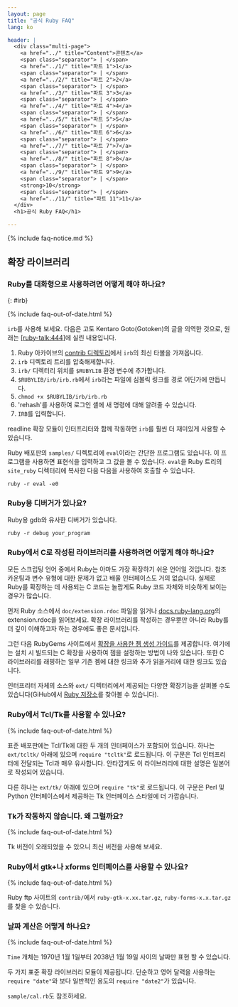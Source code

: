 ```yaml
---
layout: page
title: "공식 Ruby FAQ"
lang: ko

header: |
  <div class="multi-page">
    <a href="../" title="Content">콘텐츠</a>
    <span class="separator"> | </span>
    <a href="../1/" title="파트 1">1</a>
    <span class="separator"> | </span>
    <a href="../2/" title="파트 2">2</a>
    <span class="separator"> | </span>
    <a href="../3/" title="파트 3">3</a>
    <span class="separator"> | </span>
    <a href="../4/" title="파트 4">4</a>
    <span class="separator"> | </span>
    <a href="../5/" title="파트 5">5</a>
    <span class="separator"> | </span>
    <a href="../6/" title="파트 6">6</a>
    <span class="separator"> | </span>
    <a href="../7/" title="파트 7">7</a>
    <span class="separator"> | </span>
    <a href="../8/" title="파트 8">8</a>
    <span class="separator"> | </span>
    <a href="../9/" title="파트 9">9</a>
    <span class="separator"> | </span>
    <strong>10</strong>
    <span class="separator"> | </span>
    <a href="../11/" title="파트 11">11</a>
  </div>
  <h1>공식 Ruby FAQ</h1>

---
```


{% include faq-notice.md %}

## 확장 라이브러리

### Ruby를 대화형으로 사용하려면 어떻게 해야 하나요?
{: #irb}

{% include faq-out-of-date.html %}

`irb`를 사용해 보세요. 다음은 고토 Kentaro Goto(Gotoken)의 글을 의역한 것으로,
원래는 [\[ruby-talk:444\]][ruby-talk:444]에 실린 내용입니다.

1. Ruby 아카이브의 [contrib 디렉토리](ftp://ftp.netlab.co.jp/pub/lang/ruby/contrib/)에서
   `irb`의 최신 타볼을 가져옵니다.
2. `irb` 디렉토리 트리를 압축해제합니다.
3. `irb/` 디렉터리 위치를 `$RUBYLIB` 환경 변수에 추가합니다.
4. `$RUBYLIB/irb/irb.rb`에서 `irb`라는 파일에 심볼릭 링크를 경로 어딘가에
   만듭니다.
5. `chmod +x $RUBYLIB/irb/irb.rb`
6. 'rehash'를 사용하여 로그인 셸에 새 명령에 대해 알려줄 수 있습니다.
7. `IRB`를 입력합니다.

readline 확장 모듈이 인터프리터와 함께 작동하면 `irb`를 훨씬 더 재미있게 사용할
수 있습니다.

Ruby 배포판의 `samples/` 디렉토리에 `eval`이라는 간단한 프로그램도 있습니다.
이 프로그램을 사용하면 표현식을 입력하고 그 값을 볼 수 있습니다. `eval`을
Ruby 트리의 `site_ruby` 디렉터리에 복사한 다음 다음을 사용하여 호출할 수
있습니다.

~~~
ruby -r eval -e0
~~~

[ruby-talk:444]: https://blade.ruby-lang.org/ruby-talk/444

### Ruby용 디버거가 있나요?

Ruby용 gdb와 유사한 디버거가 있습니다.

~~~
ruby -r debug your_program
~~~

### Ruby에서 C로 작성된 라이브러리를 사용하려면 어떻게 해야 하나요?

모든 스크립팅 언어 중에서 Ruby는 아마도 가장 확장하기 쉬운 언어일 것입니다.
참조 카운팅과 변수 유형에 대한 문제가 없고 배울 인터페이스도 거의 없습니다.
실제로 Ruby를 확장하는 데 사용되는 C 코드는 놀랍게도 Ruby 코드 자체와 비슷하게
보이는 경우가 많습니다.

먼저 Ruby 소스에서 `doc/extension.rdoc` 파일을 읽거나
[docs.ruby-lang.org][extension-rdoc]의 extension.rdoc을 읽어보세요. 확장
라이브러리를 작성하는 경우뿐만 아니라 Ruby를 더 깊이 이해하고자 하는 경우에도
좋은 문서입니다.

그런 다음 RubyGems 사이트에서 [확장을 사용한 젬 생성 가이드][rubygems-guide]를
제공합니다.
여기에는 설치 시 빌드되는 C 확장을 사용하여 젬을 설정하는 방법이 나와 있습니다.
또한 C 라이브러리를 래핑하는 일부 기존 젬에 대한 링크와 추가 읽을거리에 대한
링크도 있습니다.

인터프리터 자체의 소스와 `ext/` 디렉터리에서 제공되는 다양한 확장기능을
살펴볼 수도 있습니다(GiHub에서 [Ruby 저장소][ruby-github]를 찾아볼 수 있습니다).

[extension-rdoc]: https://docs.ruby-lang.org/en/master/extension_rdoc.html
[rubygems-guide]: http://guides.rubygems.org/gems-with-extensions/
[ruby-github]:    https://github.com/ruby/ruby

### Ruby에서 Tcl/Tk를 사용할 수 있나요?

{% include faq-out-of-date.html %}

표준 배포판에는 Tcl/Tk에 대한 두 개의 인터페이스가 포함되어 있습니다. 하나는
`ext/tcltk/` 아래에 있으며 `require "tcltk"`로 로드됩니다. 이 구문은 Tcl
인터프리터에 전달되는 Tcl과 매우 유사합니다. 안타깝게도 이 라이브러리에 대한
설명은 일본어로 작성되어 있습니다.

다른 하나는 `ext/tk/` 아래에 있으며 `require "tk"`로 로드됩니다. 이 구문은
Perl 및 Python 인터페이스에서 제공하는 Tk 인터페이스 스타일에 더 가깝습니다.

### Tk가 작동하지 않습니다. 왜 그럴까요?

{% include faq-out-of-date.html %}

Tk 버전이 오래되었을 수 있으니 최신 버전을 사용해 보세요.

### Ruby에서 gtk+나 xforms 인터페이스를 사용할 수 있나요?

{% include faq-out-of-date.html %}

Ruby ftp 사이트의 `contrib/`에서 `ruby-gtk-x.xx.tar.gz`,
`ruby-forms-x.x.tar.gz`를 찾을 수 있습니다.

### 날짜 계산은 어떻게 하나요?

{% include faq-out-of-date.html %}

`Time` 개체는 1970년 1월 1일부터 2038년 1월 19일 사이의 날짜만 표현
할 수 있습니다.

두 가지 표준 확장 라이브러리 모듈이 제공됩니다. 단순하고 영어 달력을 사용하는
`require "date"`와 보다 일반적인 용도의 `require "date2"`가 있습니다.

`sample/cal.rb`도 참조하세요.
